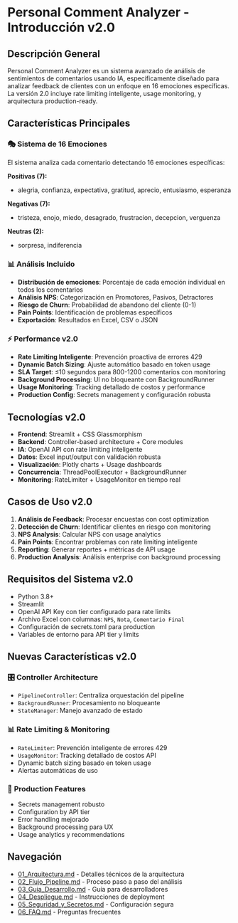 # Personal Comment Analyzer - Introducción v2.0

## Descripción General

Personal Comment Analyzer es un sistema avanzado de análisis de sentimientos de comentarios usando IA, específicamente diseñado para analizar feedback de clientes con un enfoque en 16 emociones específicas. La versión 2.0 incluye rate limiting inteligente, usage monitoring, y arquitectura production-ready.

## Características Principales

### 🎭 Sistema de 16 Emociones
El sistema analiza cada comentario detectando 16 emociones específicas:

**Positivas (7):**
- alegria, confianza, expectativa, gratitud, aprecio, entusiasmo, esperanza

**Negativas (7):**  
- tristeza, enojo, miedo, desagrado, frustracion, decepcion, verguenza

**Neutras (2):**
- sorpresa, indiferencia

### 📊 Análisis Incluido
- **Distribución de emociones**: Porcentaje de cada emoción individual en todos los comentarios
- **Análisis NPS**: Categorización en Promotores, Pasivos, Detractores
- **Riesgo de Churn**: Probabilidad de abandono del cliente (0-1)
- **Pain Points**: Identificación de problemas específicos
- **Exportación**: Resultados en Excel, CSV o JSON

### ⚡ Performance v2.0
- **Rate Limiting Inteligente**: Prevención proactiva de errores 429
- **Dynamic Batch Sizing**: Ajuste automático basado en token usage
- **SLA Target**: ≤10 segundos para 800-1200 comentarios con monitoring
- **Background Processing**: UI no bloqueante con BackgroundRunner
- **Usage Monitoring**: Tracking detallado de costos y performance
- **Production Config**: Secrets management y configuración robusta

## Tecnologías v2.0

- **Frontend**: Streamlit + CSS Glassmorphism
- **Backend**: Controller-based architecture + Core modules
- **IA**: OpenAI API con rate limiting inteligente
- **Datos**: Excel input/output con validación robusta
- **Visualización**: Plotly charts + Usage dashboards
- **Concurrencia**: ThreadPoolExecutor + BackgroundRunner
- **Monitoring**: RateLimiter + UsageMonitor en tiempo real

## Casos de Uso v2.0

1. **Análisis de Feedback**: Procesar encuestas con cost optimization
2. **Detección de Churn**: Identificar clientes en riesgo con monitoring
3. **NPS Analysis**: Calcular NPS con usage analytics
4. **Pain Points**: Encontrar problemas con rate limiting inteligente
5. **Reporting**: Generar reportes + métricas de API usage
6. **Production Analysis**: Análisis enterprise con background processing

## Requisitos del Sistema v2.0

- Python 3.8+
- Streamlit
- OpenAI API Key con tier configurado para rate limits
- Archivo Excel con columnas: `NPS`, `Nota`, `Comentario Final`
- Configuración de secrets.toml para production
- Variables de entorno para API tier y limits

## Nuevas Características v2.0

### 🎛️ **Controller Architecture**
- `PipelineController`: Centraliza orquestación del pipeline
- `BackgroundRunner`: Procesamiento no bloqueante
- `StateManager`: Manejo avanzado de estado

### 📊 **Rate Limiting & Monitoring**
- `RateLimiter`: Prevención inteligente de errores 429
- `UsageMonitor`: Tracking detallado de costos API
- Dynamic batch sizing basado en token usage
- Alertas automáticas de uso

### 🔧 **Production Features**
- Secrets management robusto
- Configuration by API tier
- Error handling mejorado
- Background processing para UX
- Usage analytics y recommendations

## Navegación

- [01_Arquitectura.md](01_Arquitectura.md) - Detalles técnicos de la arquitectura
- [02_Flujo_Pipeline.md](02_Flujo_Pipeline.md) - Proceso paso a paso del análisis
- [03_Guia_Desarrollo.md](03_Guia_Desarrollo.md) - Guía para desarrolladores  
- [04_Despliegue.md](04_Despliegue.md) - Instrucciones de deployment
- [05_Seguridad_y_Secretos.md](05_Seguridad_y_Secretos.md) - Configuración segura
- [06_FAQ.md](06_FAQ.md) - Preguntas frecuentes